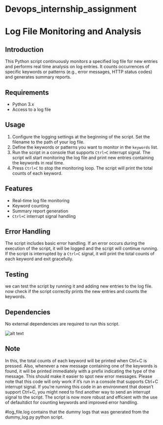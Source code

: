 # Devops_internship_assignment

# Log File Monitoring and Analysis

## Introduction
This Python script continuously monitors a specified log file for new entries and performs real time analysis on log entries. It counts occurrences of specific keywords or patterns (e.g., error messages, HTTP status codes) and generates summary reports.

## Requirements
- Python 3.x
- Access to a log file

## Usage
1. Configure the logging settings at the beginning of the script. Set the filename to the path of your log file.
2. Define the keywords or patterns you want to monitor in the `keywords` list.
3. Run the script in a console that supports `Ctrl+C` interrupt signal. The script will start monitoring the log file and print new entries containing the keywords in real time.
4. Press `Ctrl+C` to stop the monitoring loop. The script will print the total counts of each keyword.

## Features
- Real-time log file monitoring
- Keyword counting
- Summary report generation
- `Ctrl+C` interrupt signal handling

## Error Handling
The script includes basic error handling. If an error occurs during the execution of the script, it will be logged and the script will continue running. If the script is interrupted by a `Ctrl+C` signal, it will print the total counts of each keyword and exit gracefully.

## Testing
we can test the script by running it and adding new entries to the log file. now check if the script correctly prints the new entries and counts the keywords.

## Dependencies
No external dependencies are required to run this script.

![alt text](Result/result.png)

## Note
In this, the total counts of each keyword will be printed when Ctrl+C is pressed. Also, whenever a new message containing one of the keywords is found, it will be printed immediately with a prefix indicating the type of the message. This should make it easier to spot new error messages. Please note that this code will only work if it’s run in a console that supports Ctrl+C interrupt signal. If you’re running this code in an environment that doesn’t support Ctrl+C, you might need to find another way to send an interrupt signal to the script. The script is now more robust and efficient with the use of defaultdict for counting keywords and improved error handling.


#log_file.log contains that the dummy logs that was generated from the dummy_log.py python script.




